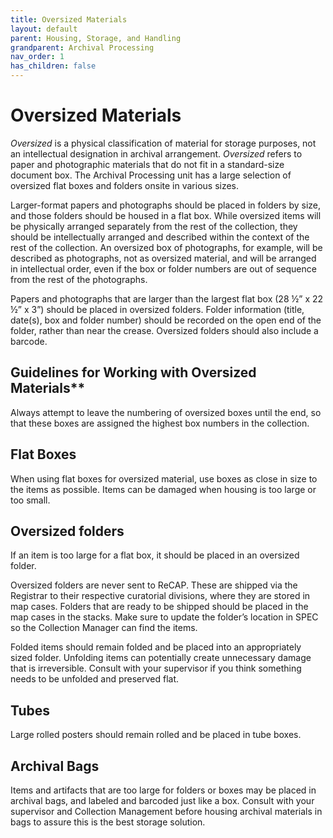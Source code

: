 ```yaml
---
title: Oversized Materials
layout: default
parent: Housing, Storage, and Handling
grandparent: Archival Processing
nav_order: 1
has_children: false
---
```

# Oversized Materials
_Oversized_ is a physical classification of material for storage purposes, not an intellectual designation in archival arrangement. _Oversized_ refers to paper and photographic materials that do not fit in a standard-size document box. The Archival Processing unit has a large selection of oversized flat boxes and folders onsite in various sizes. 

Larger-format papers and photographs should be placed in folders by size, and those folders should be housed in a flat box. While oversized items will be physically arranged separately from the rest of the collection, they should be intellectually arranged and described within the context of the rest of the collection. An oversized box of photographs, for example, will be described as photographs, not as oversized material, and will be arranged in intellectual order, even if the box or folder numbers are out of sequence from the rest of the photographs.

Papers and photographs that are larger than the largest flat box (28 ½” x 22 ½” x 3”) should be placed in oversized folders. Folder information (title, date(s), box and folder number) should be recorded on the open end of the folder, rather than near the crease. Oversized folders should also include a barcode. 

## Guidelines for Working with Oversized Materials**
Always attempt to leave the numbering of oversized boxes until the end, so that these boxes are assigned the highest box numbers in the collection.

## Flat Boxes
When using flat boxes for oversized material, use boxes as close in size to the items as possible. Items can be damaged when housing is too large or too small. 

## Oversized folders

If an item is too large for a flat box, it should be placed in an oversized folder.

Oversized folders are never sent to ReCAP. These are shipped via the Registrar to their respective curatorial divisions, where they are stored in map cases. Folders that are ready to be shipped should be placed in the map cases in the stacks. Make sure to update the folder’s location in SPEC so the Collection Manager can find the items.

Folded items should remain folded and be placed into an appropriately sized folder. Unfolding items can potentially create unnecessary damage that is irreversible. Consult with your supervisor if you think something needs to be unfolded and preserved flat. 

## Tubes
Large rolled posters should remain rolled and be placed in tube boxes. 

## Archival Bags

Items and artifacts that are too large for folders or boxes may be placed in archival bags, and labeled and barcoded just like a box. Consult with your supervisor and Collection Management before housing archival materials in bags to assure this is the best storage solution.
